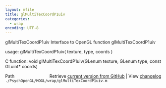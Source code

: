 ```yaml
---
layout: mfile
title: glMultiTexCoordP1uiv
categories:
  - wrap
encoding: UTF-8
---
```


glMultiTexCoordP1uiv  Interface to OpenGL function glMultiTexCoordP1uiv

usage:  glMultiTexCoordP1uiv\( texture, type, coords \)

C function:  void glMultiTexCoordP1uiv\(GLenum texture, GLenum type, const GLuint\* coords\)


<div class="code_header" style="text-align:right;">
  <span style="float:left;">Path&nbsp;&nbsp;</span> <span class="counter">Retrieve <a href=
  "https://raw.github.com/Psychtoolbox-3/Psychtoolbox-3/beta/./PsychOpenGL/MOGL/wrap/glMultiTexCoordP1uiv.m">current version from GitHub</a> | View <a href=
  "https://github.com/Psychtoolbox-3/Psychtoolbox-3/commits/beta/./PsychOpenGL/MOGL/wrap/glMultiTexCoordP1uiv.m">changelog</a></span>
</div>
<div class="code">
  <code>./PsychOpenGL/MOGL/wrap/glMultiTexCoordP1uiv.m</code>
</div>
